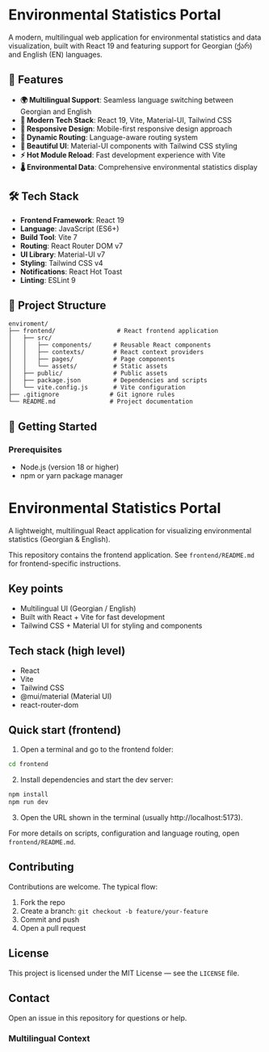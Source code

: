 # Environmental Statistics Portal

A modern, multilingual web application for environmental statistics and data visualization, built with React 19 and featuring support for Georgian (ქარ) and English (EN) languages.

## 🌟 Features

- **🌍 Multilingual Support**: Seamless language switching between Georgian and English
- **🚀 Modern Tech Stack**: React 19, Vite, Material-UI, Tailwind CSS
- **📱 Responsive Design**: Mobile-first responsive design approach
- **🔄 Dynamic Routing**: Language-aware routing system
- **🎨 Beautiful UI**: Material-UI components with Tailwind CSS styling
- **⚡ Hot Module Reload**: Fast development experience with Vite
- **🌡️ Environmental Data**: Comprehensive environmental statistics display

## 🛠️ Tech Stack

- **Frontend Framework**: React 19
- **Language**: JavaScript (ES6+)
- **Build Tool**: Vite 7
- **Routing**: React Router DOM v7
- **UI Library**: Material-UI v7
- **Styling**: Tailwind CSS v4
- **Notifications**: React Hot Toast
- **Linting**: ESLint 9

## 📁 Project Structure

```
enviroment/
├── frontend/                 # React frontend application
│   ├── src/
│   │   ├── components/      # Reusable React components
│   │   ├── contexts/        # React context providers
│   │   ├── pages/           # Page components
│   │   └── assets/          # Static assets
│   ├── public/              # Public assets
│   ├── package.json         # Dependencies and scripts
│   └── vite.config.js       # Vite configuration
├── .gitignore              # Git ignore rules
└── README.md               # Project documentation
```

## 🚀 Getting Started

### Prerequisites

- Node.js (version 18 or higher)
- npm or yarn package manager

# Environmental Statistics Portal

A lightweight, multilingual React application for visualizing environmental statistics (Georgian & English).

This repository contains the frontend application. See `frontend/README.md` for frontend-specific instructions.

## Key points

- Multilingual UI (Georgian / English)
- Built with React + Vite for fast development
- Tailwind CSS + Material UI for styling and components

## Tech stack (high level)

- React
- Vite
- Tailwind CSS
- @mui/material (Material UI)
- react-router-dom

## Quick start (frontend)

1. Open a terminal and go to the frontend folder:

```bash
cd frontend
```

2. Install dependencies and start the dev server:

```bash
npm install
npm run dev
```

3. Open the URL shown in the terminal (usually http://localhost:5173).

For more details on scripts, configuration and language routing, open `frontend/README.md`.

## Contributing

Contributions are welcome. The typical flow:

1. Fork the repo
2. Create a branch: `git checkout -b feature/your-feature`
3. Commit and push
4. Open a pull request

## License

This project is licensed under the MIT License — see the `LICENSE` file.

## Contact

Open an issue in this repository for questions or help.
### Multilingual Context
